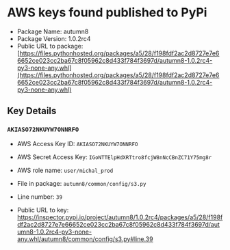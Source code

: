 # AWS keys found published to PyPi

* Package Name: autumn8
* Package Version: 1.0.2rc4
* Public URL to package: [https://files.pythonhosted.org/packages/a5/28/f198fdf2ac2d8727e7e66652ce023cc2ba67c8f05962c8d433f784f3697d/autumn8-1.0.2rc4-py3-none-any.whl](https://files.pythonhosted.org/packages/a5/28/f198fdf2ac2d8727e7e66652ce023cc2ba67c8f05962c8d433f784f3697d/autumn8-1.0.2rc4-py3-none-any.whl)

## Key Details

### `AKIASO72NKUYW7ONNRFO`

* AWS Access Key ID: `AKIASO72NKUYW7ONNRFO`
* AWS Secret Access Key: `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` 
* AWS role name: `user/michal_prod`
* File in package: `autumn8/common/config/s3.py`
* Line number: `39`

* Public URL to key: https://inspector.pypi.io/project/autumn8/1.0.2rc4/packages/a5/28/f198fdf2ac2d8727e7e66652ce023cc2ba67c8f05962c8d433f784f3697d/autumn8-1.0.2rc4-py3-none-any.whl/autumn8/common/config/s3.py#line.39


